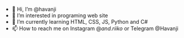 - 👋 Hi, I’m @havanji
- 👀 I’m interested in programing web site
- 🌱 I’m currently learning HTML, CSS, JS, Python and C#
- 📫 How to reach me on Instagram @_and.riiko_ or Telegram @Havanji
